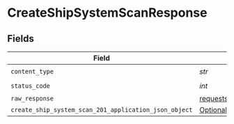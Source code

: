 # CreateShipSystemScanResponse


## Fields

| Field                                                                                                                 | Type                                                                                                                  | Required                                                                                                              | Description                                                                                                           |
| --------------------------------------------------------------------------------------------------------------------- | --------------------------------------------------------------------------------------------------------------------- | --------------------------------------------------------------------------------------------------------------------- | --------------------------------------------------------------------------------------------------------------------- |
| `content_type`                                                                                                        | *str*                                                                                                                 | :heavy_check_mark:                                                                                                    | N/A                                                                                                                   |
| `status_code`                                                                                                         | *int*                                                                                                                 | :heavy_check_mark:                                                                                                    | N/A                                                                                                                   |
| `raw_response`                                                                                                        | [requests.Response](https://requests.readthedocs.io/en/latest/api/#requests.Response)                                 | :heavy_minus_sign:                                                                                                    | N/A                                                                                                                   |
| `create_ship_system_scan_201_application_json_object`                                                                 | [Optional[CreateShipSystemScan201ApplicationJSON]](../../models/operations/createshipsystemscan201applicationjson.md) | :heavy_minus_sign:                                                                                                    | Created                                                                                                               |